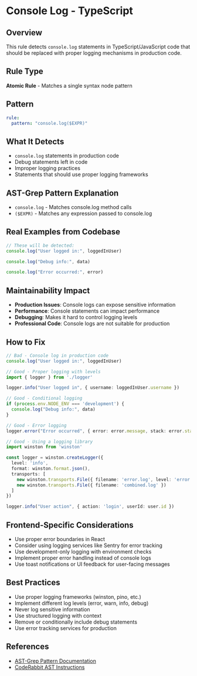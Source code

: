 # Console Log - TypeScript

## Overview
This rule detects `console.log` statements in TypeScript/JavaScript code that should be replaced with proper logging mechanisms in production code.

## Rule Type
**Atomic Rule** - Matches a single syntax node pattern

## Pattern
```yaml
rule:
  pattern: "console.log($EXPR)"
```

## What It Detects
- `console.log` statements in production code
- Debug statements left in code
- Improper logging practices
- Statements that should use proper logging frameworks

## AST-Grep Pattern Explanation
- `console.log` - Matches console.log method calls
- `($EXPR)` - Matches any expression passed to console.log

## Real Examples from Codebase
```typescript
// These will be detected:
console.log("User logged in:", loggedInUser)

console.log("Debug info:", data)

console.log("Error occurred:", error)
```

## Maintainability Impact
- **Production Issues**: Console logs can expose sensitive information
- **Performance**: Console statements can impact performance
- **Debugging**: Makes it hard to control logging levels
- **Professional Code**: Console logs are not suitable for production

## How to Fix
```typescript
// Bad - Console log in production code
console.log("User logged in:", loggedInUser)

// Good - Proper logging with levels
import { logger } from './logger'

logger.info("User logged in", { username: loggedInUser.username })

// Good - Conditional logging
if (process.env.NODE_ENV === 'development') {
  console.log("Debug info:", data)
}

// Good - Error logging
logger.error("Error occurred", { error: error.message, stack: error.stack })

// Good - Using a logging library
import winston from 'winston'

const logger = winston.createLogger({
  level: 'info',
  format: winston.format.json(),
  transports: [
    new winston.transports.File({ filename: 'error.log', level: 'error' }),
    new winston.transports.File({ filename: 'combined.log' })
  ]
})

logger.info("User action", { action: 'login', userId: user.id })
```

## Frontend-Specific Considerations
- Use proper error boundaries in React
- Consider using logging services like Sentry for error tracking
- Use development-only logging with environment checks
- Implement proper error handling instead of console logs
- Use toast notifications or UI feedback for user-facing messages

## Best Practices
- Use proper logging frameworks (winston, pino, etc.)
- Implement different log levels (error, warn, info, debug)
- Never log sensitive information
- Use structured logging with context
- Remove or conditionally include debug statements
- Use error tracking services for production

## References
- [AST-Grep Pattern Documentation](https://ast-grep.github.io/guide/rule-config.html)
- [CodeRabbit AST Instructions](https://docs.coderabbit.ai/guides/review-instructions#abstract-syntax-tree-ast-based-instructions)

